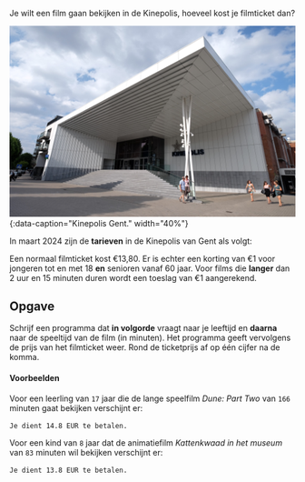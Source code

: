 Je wilt een film gaan bekijken in de Kinepolis, hoeveel kost je filmticket dan?

![Kinepolis Gent.](media/kinepolis.jpeg "Afbeelding door Ben Bender op Wikimedia."){:data-caption="Kinepolis Gent." width="40%"}

In maart 2024 zijn de **tarieven** in de Kinepolis van Gent als volgt:

Een normaal filmticket kost €13,80. Er is echter een korting van €1 voor jongeren tot en met 18 **en** senioren vanaf 60 jaar. Voor films die **langer** dan 2 uur en 15 minuten duren wordt een toeslag van €1 aangerekend.

## Opgave
Schrijf een programma dat **in volgorde** vraagt naar je leeftijd en **daarna** naar de speeltijd van de film (in minuten). Het programma geeft vervolgens de prijs van het filmticket weer. Rond de ticketprijs af op één cijfer na de komma.

#### Voorbeelden
Voor een leerling van `17` jaar die de lange speelfilm *Dune: Part Two* van `166` minuten gaat bekijken verschijnt er:
```
Je dient 14.8 EUR te betalen.
```

Voor een kind van `8` jaar dat de animatiefilm *Kattenkwaad in het museum* van `83` minuten wil bekijken verschijnt er:
```
Je dient 13.8 EUR te betalen.
```